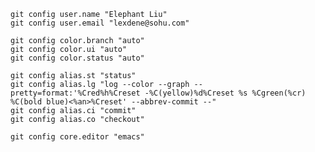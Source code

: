 	git config user.name "Elephant Liu"
	git config user.email "lexdene@sohu.com"
	
	git config color.branch "auto"
	git config color.ui "auto"
	git config color.status "auto"
	
	git config alias.st "status"
	git config alias.lg "log --color --graph --pretty=format:'%Cred%h%Creset -%C(yellow)%d%Creset %s %Cgreen(%cr) %C(bold blue)<%an>%Creset' --abbrev-commit --"
	git config alias.ci "commit"
	git config alias.co "checkout"
	
	git config core.editor "emacs"
